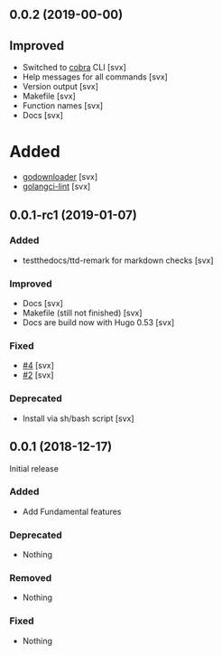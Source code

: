 ## 0.0.2 (2019-00-00)

## Improved

- Switched to [cobra](https://github.com/spf13/cobra) CLI [svx]
- Help messages for all commands [svx]
- Version output [svx]
- Makefile [svx]
- Function names [svx]
- Docs [svx]

# Added

- [godownloader](https://github.com/goreleaser/godownloader) [svx]
- [golangci-lint](https://github.com/golangci/golangci-lint) [svx]

## 0.0.1-rc1 (2019-01-07)

### Added

- testthedocs/ttd-remark for markdown checks [svx]

### Improved

- Docs [svx]
- Makefile (still not finished) [svx]
- Docs are build now with Hugo 0.53 [svx]

### Fixed

- [#4](https://github.com/goreleaser/goreleaser/issues/602) [svx]
- [#2](https://github.com/testthedocs/edic/issues/2) [svx]

### Deprecated

- Install via sh/bash script [svx]

## 0.0.1 (2018-12-17)

Initial release

### Added

- Add Fundamental features

### Deprecated

- Nothing

### Removed

- Nothing

### Fixed

- Nothing
